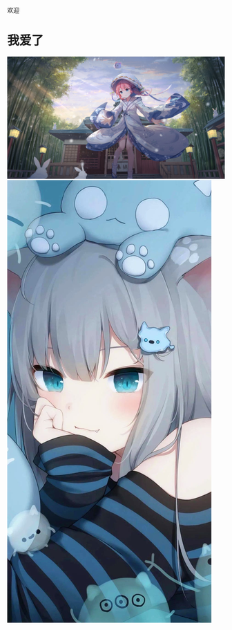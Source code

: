 欢迎
<html>
<body>
<h1>我爱了</h1>
<img src="4f641abdc28f067881df275476dd5955.png"/>
<img src="1641644166630.jpg"/>
</img>
</body>
</html>
